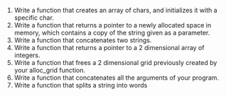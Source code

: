 1. Write a function that creates an array of chars, and initializes it with a specific char.
2. Write a function that returns a pointer to a newly allocated space in memory, which contains a copy of the string given as a parameter.
3. Write a function that concatenates two strings.
4. Write a function that returns a pointer to a 2 dimensional array of integers.
5. Write a function that frees a 2 dimensional grid previously created by your alloc_grid function.
6. Write a function that concatenates all the arguments of your program.
7. Write a function that splits a string into words
